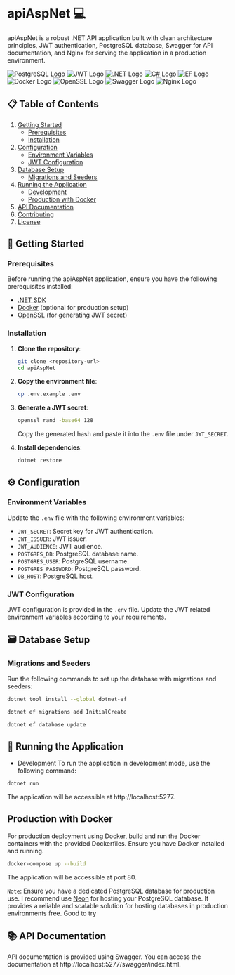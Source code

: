 # apiAspNet 💻

apiAspNet is a robust .NET API application built with clean architecture principles, JWT authentication, PostgreSQL database, Swagger for API documentation, and Nginx for serving the application in a production environment.

![PostgreSQL Logo](https://img.shields.io/badge/PostgreSQL-336791?logo=postgresql&logoColor=white)
![JWT Logo](https://img.shields.io/badge/JSON%20Web%20Token-000000?logo=json-web-tokens&logoColor=white)
![.NET Logo](https://img.shields.io/badge/.NET-512BD4?logo=.net&logoColor=white)
![C# Logo](https://img.shields.io/badge/C%23-239120?logo=c-sharp&logoColor=white)
![EF Logo](https://img.shields.io/badge/Entity%20Framework-512BD4?logo=.net&logoColor=white)
![Docker Logo](https://img.shields.io/badge/Docker-2496ED?logo=docker&logoColor=white)
![OpenSSL Logo](https://img.shields.io/badge/OpenSSL-721412?logo=open-ssl&logoColor=white)
![Swagger Logo](https://img.shields.io/badge/Swagger-85EA2D?logo=swagger&logoColor=black)
![Nginx Logo](https://img.shields.io/badge/Nginx-269539?logo=nginx&logoColor=white)


## 📋 Table of Contents

1. [Getting Started](#getting-started)
   - [Prerequisites](#prerequisites)
   - [Installation](#installation)
2. [Configuration](#configuration)
   - [Environment Variables](#environment-variables)
   - [JWT Configuration](#jwt-configuration)
3. [Database Setup](#database-setup)
   - [Migrations and Seeders](#migrations-and-seeders)
4. [Running the Application](#running-the-application)
   - [Development](#development)
   - [Production with Docker](#production-with-docker)
5. [API Documentation](#api-documentation)
6. [Contributing](#contributing)
7. [License](#license)

## 🚀 Getting Started

### Prerequisites

Before running the apiAspNet application, ensure you have the following prerequisites installed:

- [.NET SDK](https://dotnet.microsoft.com/download)
- [Docker](https://www.docker.com/get-started) (optional for production setup)
- [OpenSSL](https://www.openssl.org/) (for generating JWT secret)

### Installation

1. **Clone the repository**:

   ```bash
   git clone <repository-url>
   cd apiAspNet
   ```

2. **Copy the environment file**:

   ```bash
   cp .env.example .env
   ```

3. **Generate a JWT secret**:

   ```bash
   openssl rand -base64 128
   ```

   Copy the generated hash and paste it into the `.env` file under `JWT_SECRET`.

4. **Install dependencies**:
   ```bash
   dotnet restore
   ```

## ⚙️ Configuration

### Environment Variables

Update the `.env` file with the following environment variables:

- `JWT_SECRET`: Secret key for JWT authentication.
- `JWT_ISSUER`: JWT issuer.
- `JWT_AUDIENCE`: JWT audience.
- `POSTGRES_DB`: PostgreSQL database name.
- `POSTGRES_USER`: PostgreSQL username.
- `POSTGRES_PASSWORD`: PostgreSQL password.
- `DB_HOST`: PostgreSQL host.

### JWT Configuration

JWT configuration is provided in the `.env` file. Update the JWT related environment variables according to your requirements.

## 🗃️ Database Setup

### Migrations and Seeders

Run the following commands to set up the database with migrations and seeders:

```bash
dotnet tool install --global dotnet-ef
```

```bash
dotnet ef migrations add InitialCreate
```

```bash
dotnet ef database update
```

## 🏃 Running the Application

- Development
  To run the application in development mode, use the following command:

```bash
dotnet run
```

The application will be accessible at http://localhost:5277.

## Production with Docker

For production deployment using Docker, build and run the Docker containers with the provided Dockerfiles. Ensure you have Docker installed and running.

```bash
docker-compose up --build
```

The application will be accessible at port 80.

`Note`: Ensure you have a dedicated PostgreSQL database for production use. I recommend use [Neon](https://neon.tech/)
for hosting your PostgreSQL database. It provides a reliable and scalable solution for hosting databases in production environments free. Good to try

## 📚 API Documentation

API documentation is provided using Swagger. You can access the documentation at http://localhost:5277/swagger/index.html.
